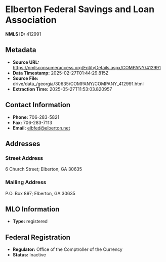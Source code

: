 # Elberton Federal Savings and Loan Association

**NMLS ID:** 412991

## Metadata
- **Source URL:** https://nmlsconsumeraccess.org/EntityDetails.aspx/COMPANY/412991
- **Data Timestamp:** 2025-02-27T01:44:29.815Z
- **Source File:** drive/data_/georgia/30635/COMPANY/COMPANY_412991.html
- **Extraction Time:** 2025-05-27T11:53:03.820957

## Contact Information
- **Phone:** 706-283-5821
- **Fax:** 706-283-7113
- **Email:** elbfed@elberton.net

## Addresses
### Street Address
6 Church Street; Elberton, GA 30635

### Mailing Address
P.O. Box 897; Elberton, GA 30635

## MLO Information
- **Type:** registered

## Federal Registration
- **Regulator:** Office of the Comptroller of the Currency
- **Status:** Inactive
